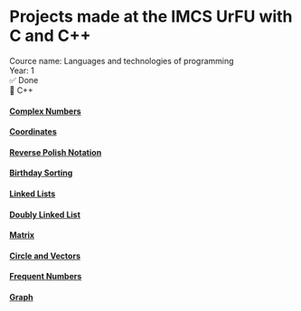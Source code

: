 # Projects made at the IMCS UrFU with C and C++
Cource name: Languages and technologies of programming <br>
Year: 1 <br>
:white_check_mark: Done <br> 
:large_blue_circle: C++ <br>

#### [Complex Numbers](https://github.com/aqerd/MathMech-Projects/tree/main/ComplexNumbers)
#### [Coordinates](https://github.com/aqerd/MathMech-Projects/tree/main/Coordinates)
#### [Reverse Polish Notation](https://github.com/aqerd/MathMech-Projects/tree/main/ReversePolishNotation)
#### [Birthday Sorting](https://github.com/aqerd/MathMech-Projects/tree/main/BirthdaySorting)
#### [Linked Lists](https://github.com/aqerd/MathMech-Projects/tree/main/Linked%20Lists)
#### [Doubly Linked List](https://github.com/aqerd/MathMech-Projects/tree/main/DoublyLinkedList)
#### [Matrix](https://github.com/aqerd/MathMech-Projects/tree/main/Matrix)
#### [Circle and Vectors](https://github.com/aqerd/MathMech-Projects/tree/main/Circle%20and%20Vectors)
#### [Frequent Numbers](https://github.com/aqerd/MathMech-Projects/tree/main/FrequentNumbers)
#### [Graph](https://github.com/aqerd/MathMech-Projects/tree/main/Graph)
